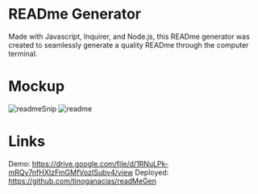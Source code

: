# READme Generator

Made with Javascript, Inquirer, and Node.js, this READme generator was created to seamlessly generate a quality READme through the computer terminal.

# Mockup

![readmeSnip](https://user-images.githubusercontent.com/84544540/129463450-c2843ea7-b21c-4eba-a929-1949a4e0e4d1.png)
![readme](https://user-images.githubusercontent.com/84544540/129463457-518d4cc9-c07d-4e95-8a5e-f43769ffcbfc.PNG)

# Links

Demo: https://drive.google.com/file/d/1RNuLPk-mRQy7nfHXIzFmGMfVozISubv4/view
Deployed: https://github.com/tinoganacias/readMeGen
